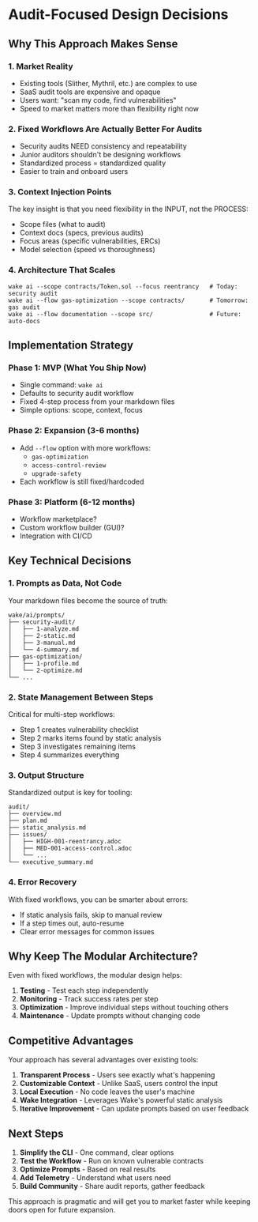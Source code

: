 # Audit-Focused Design Decisions

## Why This Approach Makes Sense

### 1. **Market Reality**
- Existing tools (Slither, Mythril, etc.) are complex to use
- SaaS audit tools are expensive and opaque
- Users want: "scan my code, find vulnerabilities"
- Speed to market matters more than flexibility right now

### 2. **Fixed Workflows Are Actually Better For Audits**
- Security audits NEED consistency and repeatability
- Junior auditors shouldn't be designing workflows
- Standardized process = standardized quality
- Easier to train and onboard users

### 3. **Context Injection Points**
The key insight is that you need flexibility in the INPUT, not the PROCESS:
- Scope files (what to audit)
- Context docs (specs, previous audits)
- Focus areas (specific vulnerabilities, ERCs)
- Model selection (speed vs thoroughness)

### 4. **Architecture That Scales**
```
wake ai --scope contracts/Token.sol --focus reentrancy   # Today: security audit
wake ai --flow gas-optimization --scope contracts/       # Tomorrow: gas audit
wake ai --flow documentation --scope src/                # Future: auto-docs
```

## Implementation Strategy

### Phase 1: MVP (What You Ship Now)
- Single command: `wake ai`
- Defaults to security audit workflow
- Fixed 4-step process from your markdown files
- Simple options: scope, context, focus

### Phase 2: Expansion (3-6 months)
- Add `--flow` option with more workflows:
  - `gas-optimization`
  - `access-control-review`
  - `upgrade-safety`
- Each workflow is still fixed/hardcoded

### Phase 3: Platform (6-12 months)
- Workflow marketplace?
- Custom workflow builder (GUI)?
- Integration with CI/CD

## Key Technical Decisions

### 1. **Prompts as Data, Not Code**
Your markdown files become the source of truth:
```
wake/ai/prompts/
├── security-audit/
│   ├── 1-analyze.md
│   ├── 2-static.md
│   ├── 3-manual.md
│   └── 4-summary.md
├── gas-optimization/
│   ├── 1-profile.md
│   └── 2-optimize.md
└── ...
```

### 2. **State Management Between Steps**
Critical for multi-step workflows:
- Step 1 creates vulnerability checklist
- Step 2 marks items found by static analysis
- Step 3 investigates remaining items
- Step 4 summarizes everything

### 3. **Output Structure**
Standardized output is key for tooling:
```
audit/
├── overview.md
├── plan.md
├── static_analysis.md
├── issues/
│   ├── HIGH-001-reentrancy.adoc
│   ├── MED-001-access-control.adoc
│   └── ...
└── executive_summary.md
```

### 4. **Error Recovery**
With fixed workflows, you can be smarter about errors:
- If static analysis fails, skip to manual review
- If a step times out, auto-resume
- Clear error messages for common issues

## Why Keep The Modular Architecture?

Even with fixed workflows, the modular design helps:

1. **Testing** - Test each step independently
2. **Monitoring** - Track success rates per step
3. **Optimization** - Improve individual steps without touching others
4. **Maintenance** - Update prompts without changing code

## Competitive Advantages

Your approach has several advantages over existing tools:

1. **Transparent Process** - Users see exactly what's happening
2. **Customizable Context** - Unlike SaaS, users control the input
3. **Local Execution** - No code leaves the user's machine
4. **Wake Integration** - Leverages Wake's powerful static analysis
5. **Iterative Improvement** - Can update prompts based on user feedback

## Next Steps

1. **Simplify the CLI** - One command, clear options
2. **Test the Workflow** - Run on known vulnerable contracts
3. **Optimize Prompts** - Based on real results
4. **Add Telemetry** - Understand what users need
5. **Build Community** - Share audit reports, gather feedback

This approach is pragmatic and will get you to market faster while keeping doors open for future expansion.